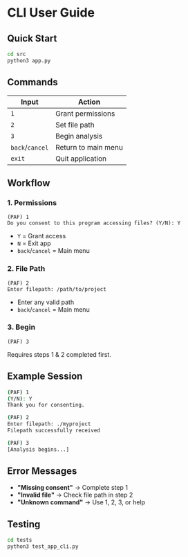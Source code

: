 # CLI User Guide

## Quick Start
```bash
cd src
python3 app.py
```

## Commands
| Input | Action |
|-------|--------|
| `1` | Grant permissions |
| `2` | Set file path |
| `3` | Begin analysis |
| `back`/`cancel` | Return to main menu |
| `exit` | Quit application |

## Workflow

### 1. Permissions
```
(PAF) 1
Do you consent to this program accessing files? (Y/N): Y
```
- `Y` = Grant access
- `N` = Exit app
- `back`/`cancel` = Main menu

### 2. File Path
```
(PAF) 2
Enter filepath: /path/to/project
```
- Enter any valid path
- `back`/`cancel` = Main menu

### 3. Begin
```
(PAF) 3
```
Requires steps 1 & 2 completed first.

## Example Session
```bash
(PAF) 1
(Y/N): Y
Thank you for consenting.

(PAF) 2
Enter filepath: ./myproject
Filepath successfully received

(PAF) 3
[Analysis begins...]
```

## Error Messages
- **"Missing consent"** → Complete step 1
- **"Invalid file"** → Check file path in step 2
- **"Unknown command"** → Use 1, 2, 3, or help

## Testing
```bash
cd tests
python3 test_app_cli.py
```

